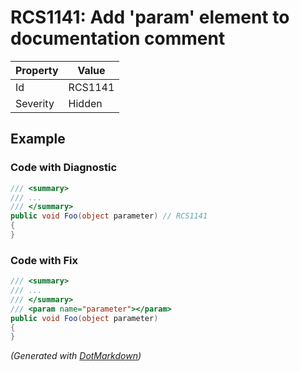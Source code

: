 # RCS1141: Add 'param' element to documentation comment

| Property | Value   |
| -------- | ------- |
| Id       | RCS1141 |
| Severity | Hidden  |

## Example

### Code with Diagnostic

```csharp
/// <summary>
/// ...
/// </summary>
public void Foo(object parameter) // RCS1141
{
}
```

### Code with Fix

```csharp
/// <summary>
/// ...
/// </summary>
/// <param name="parameter"></param>
public void Foo(object parameter)
{
}
```


*\(Generated with [DotMarkdown](http://github.com/JosefPihrt/DotMarkdown)\)*